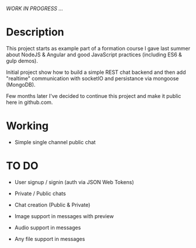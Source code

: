 *WORK IN PROGRESS ...*

# Description

This project starts as example part of a formation course I gave last summer about NodeJS & Angular and good JavaScript practices (including ES6 & gulp demos).

Initial project show how to build a simple REST chat backend and then add "realtime" communication with socketIO and persistance via mongoose (MongoDB).

Few months later I've decided to continue this project and make it public here in github.com.

# Working

* Simple single channel public chat

# TO DO

* User signup / signin (auth via JSON Web Tokens)

* Private / Public chats 

* Chat creation (Public & Private)

* Image support in messages with preview

* Audio support in messages

* Any file support in messages